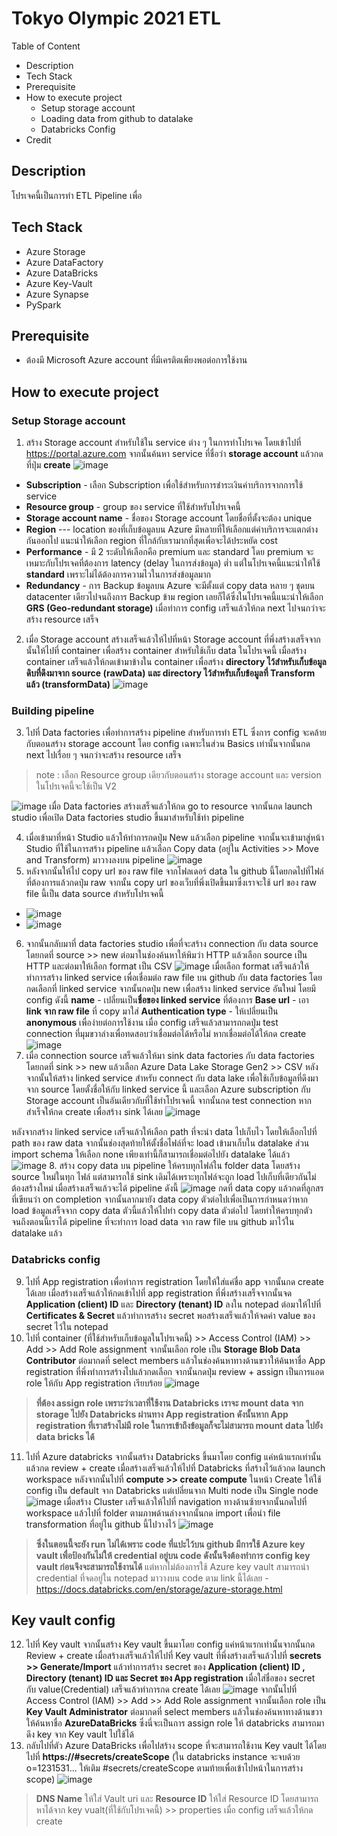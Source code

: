 # Tokyo Olympic 2021 ETL
Table of Content
- Description
- Tech Stack
- Prerequisite
- How to execute project
  - Setup storage account
  - Loading data from github to datalake
  - Databricks Config
- Credit

## Description
โปรเจคนี้เป็นการทำ ETL Pipeline เพื่อ

## Tech Stack
- Azure Storage
- Azure DataFactory
- Azure DataBricks
- Azure Key-Vault
- Azure Synapse 
- PySpark
## Prerequisite
- ต้องมี Microsoft Azure account ที่มีเครติตเพียงพอต่อการใช้งาน
## How to execute project
### Setup Storage account
1. สร้าง Storage account สำหรับใช้ใน service ต่าง ๆ ในการทำโปรเจค โดยเข้าไปที่ https://portal.azure.com จากนั้นค้นหา service ที่ชื่อว่า **storage account** แล้วกดที่ปุ่ม **create**
![image](https://github.com/Zhuuuun/TokyoOlympic2021ETL/assets/96523298/1d684a19-a7b2-4600-b19e-797ecc318553)
- **Subscription** - เลือก Subscription เพื่อใช้สำหรับการชำระเงินค่าบริการจากการใช้ service  
- **Resource group** - group ของ service ที่ใช้สำหรับโปรเจคนี้
- **Storage account name** - ชื่อของ Storage account โดยชื่อที่ตั้งจะต้อง unique 
- **Region** --- location ของที่เก็บข้อมูลบน Azure มีหลายที่ให้เลือกแต่ค่าบริการจะแตกต่างกันออกไป แนะนำให้เลือก region ที่ใกล้กับเรามากที่สุดเพื่อจะได้ประหยัด cost 
- **Performance** - มี 2 ระดับให้เลือกคือ premium และ standard โดย premium จะเหมาะกับโปรเจคที่ต้องการ latency (delay ในการส่งข้อมูล) ต่ำ แต่ในโปรเจคนี้แนะนำให้ใช้ **standard** เพราะไม่ได้ต้องการความไวในการส่งข้อมูลมาก
- **Redundancy** - การ Backup ข้อมูลบน Azure จะมีตั้งแต่ copy data หลาย ๆ ชุดบน datacenter เดียวไปจนถึงการ Backup ข้าม region เลยก็ได้ซึ่งในโปรเจคนี้แนะนำให้เลือก **GRS (Geo-redundant storage)** 
เมื่อทำการ config เสร็จแล้วให้กด next ไปจนกว่าจะสร้าง resource เสร็จ
2. เมื่อ Storage account สร้างเสร็จแล้วให้ไปที่หน้า Storage account ที่พึ่งสร้างเสร็จจากนั้นให้ไปที่ container เพื่อสร้าง container สำหรับใช้เก็บ data ในโปรเจคนี้
เมื่อสร้าง container เสร็จแล้วให้กดเข้ามาข้างใน container เพื่อสร้าง **directory ไว้สำหรับเก็บข้อมูลดิบที่ดึงมาจาก source (rawData)**  **และ directory ไว้สำหรับเก็บข้อมูลที่ Transform แล้ว (transformData)**
![image](https://github.com/Zhuuuun/TokyoOlympic2021ETL/assets/96523298/0e39729a-5548-4eae-b195-9fb44e9ca705)

### Building pipeline
3. ไปที่ Data factories เพื่อทำการสร้าง pipeline สำหรับการทำ ETL ซึ่งการ config จะคล้ายกับตอนสร้าง storage account โดย config เฉพาะในส่วน Basics เท่านั้นจากนั้นกด next ไปเรื่อย ๆ จนกว่าจะสร้าง resource เสร็จ
> note : เลือก Resource group เดียวกับตอนสร้าง storage account และ version ในโปรเจคนี้จะใช้เป็น V2

![image](https://github.com/Zhuuuun/TokyoOlympic2021ETL/assets/96523298/fc37487a-8972-49c9-8a38-3c33f603346e)
เมื่อ Data factories สร้างเสร็จแล้วให้กด go to resource จากนั้นกด launch studio เพื่อเปิด Data factories studio ขึ้นมาสำหรับใช้ทำ pipeline

4. เมื่อเข้ามาที่หน้า Studio แล้วให้ทำการกดปุ่ม New แล้วเลือก pipeline จากนั้นจะเข้ามาสู่หน้า Studio ที่ใช้ในการสร้าง pipeline แล้วเลือก Copy data (อยู่ใน Activities >> Move and Transform) มาวางลงบน pipeline 
![image](https://github.com/Zhuuuun/TokyoOlympic2021ETL/assets/96523298/3a4a73ad-488b-4abf-99eb-1294509ac6ce)
5. หลังจากนั้นให้ไป copy url ของ raw file จากโฟลเดอร์ data ใน github นี้โดยกดไปที่ไฟล์ที่ต้องการแล้วกดปุ่ม raw จากนั้น copy url ของเว็บที่พึ่งเปิดขึ้นมาซึ่งเราจะใช้ url ของ raw file นี้เป็น data source สำหรับโปรเจคนี้
- ![image](https://github.com/Zhuuuun/TokyoOlympic2021ETL/assets/96523298/039ad9cc-c282-4e34-abad-80d8e857ec21)
- ![image](https://github.com/Zhuuuun/TokyoOlympic2021ETL/assets/96523298/0025ea56-25df-4f86-aa02-e18dbc734a26)
6. จากนั้นกลับมาที่ data factories studio เพื่อที่จะสร้าง connection กับ data source โดยกดที่ source >> new ต่อมาในช่องค้นหาให้พิมว่า HTTP แล้วเลือก source เป็น HTTP และต่อมาให้เลือก format เป็น CSV
![image](https://github.com/Zhuuuun/TokyoOlympic2021ETL/assets/96523298/e560db35-2a4a-4082-a251-2675447d7e9b)
เมื่อเลือก format เสร็จแล้วให้ทำการสร้าง linked service เพื่อเชื่อมต่อ raw file บน github กับ data factories โดยกดเลือกที่ linked service จากนั้นกดปุ่ม new เพื่อสร้าง linked service อันใหม่ โดยมี config ดังนี้
**name** - เปลี่ยนเป็น**ชื่อของ linked service** ที่ต้องการ
**Base url** - เอา **link จาก raw file** ที่ copy มาใส่
**Authentication type** - ให้เปลี่ยนเป็น **anonymous** เพื่อง่ายต่อการใช้งาน 
เมื่อ config เสร็จแล้วสามารถกดปุ่ม test connection ที่มุมขวาล่างเพื่อทดสอบว่าเชื่อมต่อได้หรือไม่ หากเชื่อมต่อได้ให้กด create 
![image](https://github.com/Zhuuuun/TokyoOlympic2021ETL/assets/96523298/cc69e5c4-c410-4407-bcb3-c40d448e58e3)
7. เมื่อ connection source เสร็จแล้วให้มา sink data factories กับ data factories โดยกดที่ sink >> new  แล้วเลือก Azure Data Lake Storage Gen2 >> CSV หลังจากนั้นให้สร้าง linked service สำหรับ connect กับ data lake เพื่อใช้เก็บข้อมูลที่ดึงมาจาก source โดยตั้งชื่อให้กับ linked service นี้ และเลือก Azure subscription กับ Storage account เป็นอันเดียวกับที่ใช้ทำโปรเจคนี้ จากนั้นกด test connection หากสำเร็จให้กด create เพื่อสร้าง sink ได้เลย
![image](https://github.com/Zhuuuun/TokyoOlympic2021ETL/assets/96523298/e10e58cb-cbf4-4226-a794-6803f42516d9)

หลังจากสร้าง linked service เสร็จแล้วให้เลือก path ที่จะนำ data ไปเก็บไว โดยให้เลือกไปที่ path ของ raw data จากนั้นช่องสุดท้ายให้ตั้งชื่อไฟล์ที่จะ load เข้ามาเก็บใน datalake ส่วน import schema ให้เลือก none เพียงเท่านี้ก็สามารถเชื่อมต่อไปยัง datalake ได้แล้ว
![image](https://github.com/Zhuuuun/TokyoOlympic2021ETL/assets/96523298/7a75e987-9b13-4dc7-aa3e-7a64e9e4d2c0)
8. สร้าง copy data บน pipeline ให้ครบทุกไฟล์ใน folder data โดยสร้าง source ใหม่ในทุก ไฟล์ แต่สามารถใช้ sink เดิมได้เพราะทุกไฟล์จะถูก load ไปเก็บที่เดียวกันไม่ต้องสร้างใหม่ เมื่อสร้างเสร็จแล้วจะได้ pipeline ดังนี้
![image](https://github.com/Zhuuuun/TokyoOlympic2021ETL/assets/96523298/5837a1fa-6dfe-4020-bc9f-8e61a0da2be3) 
กดที่ data copy แล้วกดที่ลูกสรที่เขียนว่า on completion จากนั้นลากมายัง data copy ตัวต่อไปเพื่อเป็นการกำหนดว่าหาก load ข้อมูลเสร็จจาก copy data ตัวนี้แล้วให้ไปทำ copy data ตัวต่อไป โดยทำให้ครบทุกตัว จนถึงตอนนี้เราได้ pipeline ที่จะทำการ load data จาก raw file บน github มาไว้ใน datalake แล้ว

### Databricks config
9. ไปที่ App registration เพื่อทำการ registration โดยให้ใส่แค่ชื่อ app จากนั้นกด create ได้เลย เมื่อสร้างเสร็จแล้วให้กดเข้าไปที่ app registration ที่พึ่งสร้างเสร็จจากนั้นจด **Application (client) ID** และ **Directory (tenant) ID** ลงใน notepad ต่อมาให้ไปที่ **Certificates & Secret** แล้วทำการสร้าง secret พอสร้างเสร็จแล้วให้จดค่า value ของ secret ไว้ใน notepad
10. ไปที่ container (ที่ใช้สำหรับเก็บข้อมูลในโปรเจคนี้) >> Access Control (IAM) >> Add >> Add Role assignment จากนั้นเลือก role เป็น **Storage Blob Data Contributor** ต่อมากดที่ select members แล้วในช่องค้นหาทางด้านขวาให้ค้นหาชื่อ App registration ที่พึ่งทำการสร้างไปแล้วกดเลือก จากนั้นกดปุ่ม review + assign เป็นการแอด role ให้กับ App registration เรียบร้อย
![image](https://github.com/Zhuuuun/TokyoOlympic2021ETL/assets/96523298/33aaedc8-74c6-43bf-a216-e654979cbe8d)
> **ที่ต้อง assign role เพราะว่าเวลาที่ใช้งาน Databricks เราจะ mount data จาก storage ไปยัง Databricks ผ่านทาง App registration ดังนั้นหาก App registration ที่เราสร้างไม่มี role ในการเข้าถึงข้อมูลก็จะไม่สามารถ mount data ไปยัง data bricks ได้**

11. ไปที่ Azure databricks จากนั้นสร้าง Databricks ขึ้นมาโดย config แค่หน้าแรกเท่านั้นแล้วกด review + create เมื่อสร้างเสร็จแล้วให้ไปที่ Databricks ที่สร้างไว้แล้วกด launch workspace หลังจากนั้นไปที่ **compute >> create compute** ในหน้า Create ให้ใช้ config เป็น default จาก Databricks แต่เปลี่ยนจาก Multi node เป็น Single node
![image](https://github.com/Zhuuuun/TokyoOlympic2021ETL/assets/96523298/dadc308f-861f-430a-8906-3988ac83d3be)
เมื่อสร้าง Cluster เสร็จแล้วให้ไปที่ navigation ทางด้านซ้ายจากนั้นกดไปที่ workspace แล้วไปที่ folder ตามภาพด้านล่างจากนั้นกด import เพื่อนำ file transformation ที่อยู่ใน github นี้ไปวางไว้
![image](https://github.com/Zhuuuun/TokyoOlympic2021ETL/assets/96523298/ba1ff83a-ca08-4c1e-b235-52a3f7d1c412)
> **ซึ่งในตอนนี้จะยัง run ไม่ได้เพราะ code ที่แปะไว้บน github มีการใช้ Azure key vault เพื่อป้องกันไม่ให้ credential อยู่บน code ดังนั้นจึงต้องทำการ config key vault ก่อนจึงจะสามารถใช้งานได้**
แต่หากไม่ต้องการใช้ Azure key vault สามารถนำ credential ที่จดอยู่ใน notepad มาวางบน code ตาม link นี้ได้เลย - https://docs.databricks.com/en/storage/azure-storage.html

## Key vault config
12. ไปที่ Key vault จากนั้นสร้าง Key vault ขึ้นมาโดย config แค่หน้าแรกเท่านั้นจากนั้นกด Review + create เมื่อสร้างเสร็จแล้วให้ไปที่ Key vault ที่พึ่งสร้างเสร็จแล้วไปที่ **secrets >> Generate/Import** แล้วทำการสร้าง secret ของ **Application (client) ID , Directory (tenant) ID และ Secret ของ App registration** เมื่อใส่ชื่อของ secret กับ value(Credential) เสร็จแล้วทำการกด create ได้เลย
![image](https://github.com/Zhuuuun/TokyoOlympic2021ETL/assets/96523298/8dcb6537-42b2-4da6-99e0-84acde10a880)
จากนั้นไปที่ Access Control (IAM) >> Add >> Add Role assignment จากนั้นเลือก role เป็น **Key Vault Administrator** ต่อมากดที่ select members แล้วในช่องค้นหาทางด้านขวาให้ค้นหาชื่อ **AzureDataBricks** ซึ่งนี่จะเป็นการ assign role ให้ databricks สามารถมาดึง key จาก Key vault ไปใช้ได้
13. กลับไปที่ตัว Azure DataBricks เพื่อไปสร้าง scope ที่จะสามารถใช้งาน Key vault ได้โดยไปที่ **https://<databricksInstance>#secrets/createScope** (ใน databricks instance จะจบด้วย o=1231531... ให้เติม #secrets/createScope ตามท้ายเพื่อเข้าไปหน้าในการสร้าง scope)
![image](https://github.com/Zhuuuun/TokyoOlympic2021ETL/assets/96523298/3ed60778-4192-4c19-8ba0-2b1b497aa7ce)
> **DNS Name** ให้ใส่ Vault uri และ **Resource ID** ให้ใส่ Resource ID โดยสามารถหาได้จาก key vualt(ที่ใช้กับโปรเจคนี้) >> properties
เมื่อ config เสร็จแล้วให้กด create 
